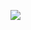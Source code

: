 ![](https://github-readme-stats.vercel.app/api?username=ypwhs&theme=dark&count_private=true&show_icons=true&hide=contribs,prs)

